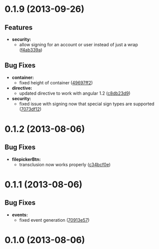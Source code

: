 # 0.1.9 (2013-09-26)

## Features

- **security:**
  - allow signing for an account or user instead of just a wrap ([f4ab339a](https://github.com/infowrap/infowrap-filepicker/commit/f4ab339a))

## Bug Fixes

- **container:**
  - fixed height of container ([49697ff2](https://github.com/infowrap/infowrap-filepicker/commit/49697ff2))
- **directive:**
  - updated directive to work with angular 1.2 ([c8db23d9](https://github.com/infowrap/infowrap-filepicker/commit/c8db23d9))
- **security:**
  - fixed issue with signing now that special sign types are supported ([7073df12](https://github.com/infowrap/infowrap-filepicker/commit/7073df12))

# 0.1.2 (2013-08-06)


## Bug Fixes

- **filepickerBtn:**
  - transclusion now works properly ([c34bcf0e](https://github.com/infowrap/infowrap-filepicker/commit/c34bcf0e))

# 0.1.1 (2013-08-06)


## Bug Fixes

- **events:**
  - fixed event generation ([70913e57](https://github.com/infowrap/infowrap-filepicker/commit/70913e57))

# 0.1.0 (2013-08-06)



